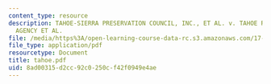 ```yaml
---
content_type: resource
description: TAHOE-SIERRA PRESERVATION COUNCIL, INC., ET AL. v. TAHOE REGIONAL PLANNING
  AGENCY ET AL.
file: /media/https%3A/open-learning-course-data-rc.s3.amazonaws.com/17-32-environmental-politics-and-policy-spring-2003/8ad00315d2cc92c0250cf42f0949e4ae_tahoe.pdf
file_type: application/pdf
resourcetype: Document
title: tahoe.pdf
uid: 8ad00315-d2cc-92c0-250c-f42f0949e4ae
---
```

